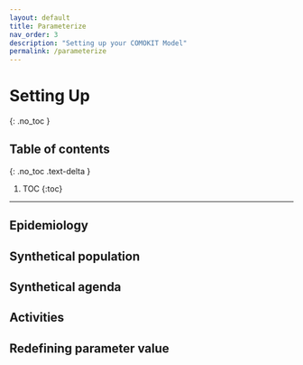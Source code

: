 ```yaml
---
layout: default
title: Parameterize
nav_order: 3
description: "Setting up your COMOKIT Model"
permalink: /parameterize
---
```


# Setting Up
{: .no_toc }

<!--
Text header
{: .fs-6 .fw-300 }
-->

## Table of contents
{: .no_toc .text-delta }

1. TOC
{:toc}

---

## Epidemiology

## Synthetical population

## Synthetical agenda

## Activities

## Redefining parameter value